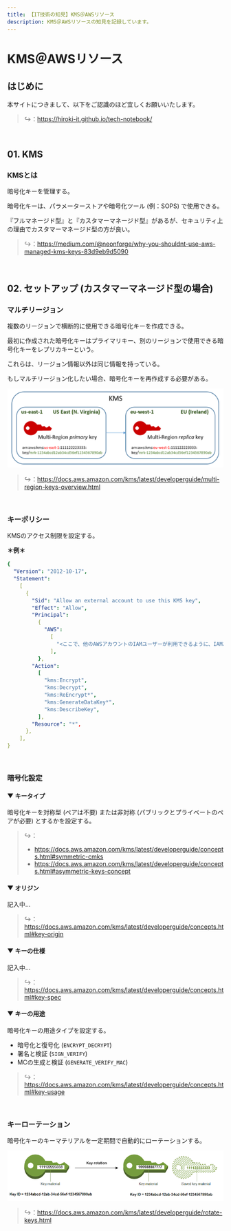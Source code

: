 ```yaml
---
title: 【IT技術の知見】KMS＠AWSリソース
description: KMS＠AWSリソースの知見を記録しています。
---
```


# KMS＠AWSリソース

## はじめに

本サイトにつきまして、以下をご認識のほど宜しくお願いいたします。

> ↪️：https://hiroki-it.github.io/tech-notebook/

<br>

## 01. KMS

### KMSとは

暗号化キーを管理する。

暗号化キーは、パラメーターストアや暗号化ツール (例：SOPS) で使用できる。

『フルマネージド型』と『カスタマーマネージド型』があるが、セキュリティ上の理由でカスタマーマネージド型の方が良い。

> ↪️：https://medium.com/@neonforge/why-you-shouldnt-use-aws-managed-kms-keys-83d9eb9d5090

<br>

## 02. セットアップ (カスタマーマネージド型の場合)

### マルチリージョン

複数のリージョンで横断的に使用できる暗号化キーを作成できる。

最初に作成された暗号化キーはプライマリキー、別のリージョンで使用できる暗号化キーをレプリカキーという。

これらは、リージョン情報以外は同じ情報を持っている。

もしマルチリージョン化したい場合、暗号化キーを再作成する必要がある。

![kms_multi-region.png](https://raw.githubusercontent.com/hiroki-it/tech-notebook-images/master/images/kms_multi-region.png)

> ↪️：https://docs.aws.amazon.com/kms/latest/developerguide/multi-region-keys-overview.html

<br>

### キーポリシー

KMSのアクセス制限を設定する。

**＊例＊**

```yaml
{
  "Version": "2012-10-17",
  "Statement":
    [
      {
        "Sid": "Allow an external account to use this KMS key",
        "Effect": "Allow",
        "Principal":
          {
            "AWS":
              [
                "<ここで、他のAWSアカウントのIAMユーザーが利用できるように、IAMユーザーやIAMロールのARNを設定する>",
              ],
          },
        "Action":
          [
            "kms:Encrypt",
            "kms:Decrypt",
            "kms:ReEncrypt*",
            "kms:GenerateDataKey*",
            "kms:DescribeKey",
          ],
        "Resource": "*",
      },
    ],
}
```

<br>

### 暗号化設定

#### ▼ キータイプ

暗号化キーを対称型 (ペアは不要) または非対称 (パブリックとプライベートのペアが必要) とするかを設定する。

> ↪️：
>
> - https://docs.aws.amazon.com/kms/latest/developerguide/concepts.html#symmetric-cmks
> - https://docs.aws.amazon.com/kms/latest/developerguide/concepts.html#asymmetric-keys-concept

#### ▼ オリジン

記入中...

> ↪️：https://docs.aws.amazon.com/kms/latest/developerguide/concepts.html#key-origin

#### ▼ キーの仕様

記入中...

> ↪️：https://docs.aws.amazon.com/kms/latest/developerguide/concepts.html#key-spec

#### ▼ キーの用途

暗号化キーの用途タイプを設定する。

- 暗号化と復号化 (`ENCRYPT_DECRYPT`)
- 署名と検証 (`SIGN_VERIFY`)
- MCの生成と検証 (`GENERATE_VERIFY_MAC`)

> ↪️：https://docs.aws.amazon.com/kms/latest/developerguide/concepts.html#key-usage

<br>

### キーローテーション

暗号化キーのキーマテリアルを一定期間で自動的にローテーションする。

![kms_key_rotation.png](https://raw.githubusercontent.com/hiroki-it/tech-notebook-images/master/images/kms_key_rotation.png)

> ↪️：https://docs.aws.amazon.com/kms/latest/developerguide/rotate-keys.html

<br>
